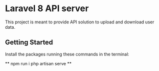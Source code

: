 # Laravel 8 API server

This project is meant to provide API solution to upload and download user data.

## Getting Started

Install the packages running these commands in the terminal:

**
npm run i
php artisan serve
**
